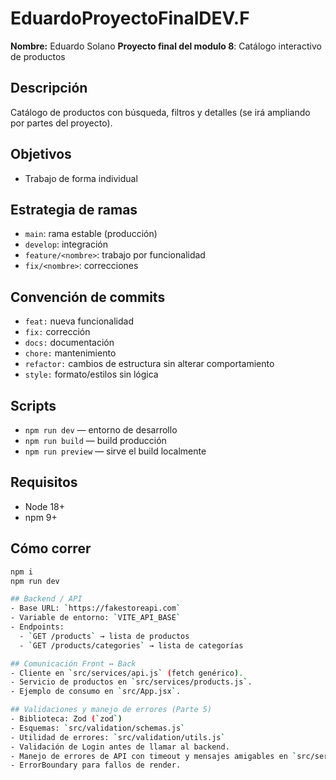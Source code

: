 # EduardoProyectoFinalDEV.F

**Nombre:** Eduardo Solano
**Proyecto final del modulo 8**: Catálogo interactivo de productos

## Descripción
Catálogo de productos con búsqueda, filtros y detalles (se irá ampliando por partes del proyecto).

## Objetivos
- Trabajo de forma individual


## Estrategia de ramas
- `main`: rama estable (producción)  
- `develop`: integración  
- `feature/<nombre>`: trabajo por funcionalidad  
- `fix/<nombre>`: correcciones  


## Convención de commits
- `feat:` nueva funcionalidad  
- `fix:` corrección  
- `docs:` documentación  
- `chore:` mantenimiento  
- `refactor:` cambios de estructura sin alterar comportamiento  
- `style:` formato/estilos sin lógica



## Scripts
- `npm run dev` — entorno de desarrollo
- `npm run build` — build producción
- `npm run preview` — sirve el build localmente

## Requisitos
- Node 18+
- npm 9+

## Cómo correr
```bash
npm i
npm run dev

## Backend / API
- Base URL: `https://fakestoreapi.com`
- Variable de entorno: `VITE_API_BASE`
- Endpoints:
  - `GET /products` → lista de productos
  - `GET /products/categories` → lista de categorías

## Comunicación Front ↔ Back
- Cliente en `src/services/api.js` (fetch genérico).
- Servicio de productos en `src/services/products.js`.
- Ejemplo de consumo en `src/App.jsx`.

## Validaciones y manejo de errores (Parte 5)
- Biblioteca: Zod (`zod`)
- Esquemas: `src/validation/schemas.js`
- Utilidad de errores: `src/validation/utils.js`
- Validación de Login antes de llamar al backend.
- Manejo de errores de API con timeout y mensajes amigables en `src/services/api.js`.
- ErrorBoundary para fallos de render.
